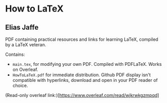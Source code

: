 # How to LaTeX
## Elias Jaffe

PDF containing practical resources and links for learning LaTeX, compiled by a LaTeX veteran.

Contains:
* `main.tex`, for modifying your own PDF. Compiled with PDFLaTeX. Works on Overleaf.
* `HowToLaTeX.pdf` for immediate distribution. Github PDF display isn't compatible with hyperlinks, download and open in your PDF reader of choice.

(Read-only overleaf link:)[https://www.overleaf.com/read/wjkrwkgzmpqd] 
